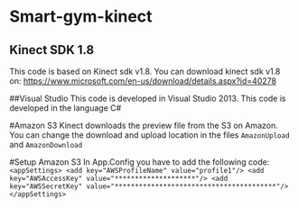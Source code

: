 # Smart-gym-kinect
## Kinect SDK 1.8
This code is based on Kinect sdk v1.8. You can download kinect sdk v1.8 on: https://www.microsoft.com/en-us/download/details.aspx?id=40278

##Visual Studio
This code is developed in Visual Studio 2013.
This code is developed in the language C#

#Amazon S3
Kinect downloads the preview file from the S3 on Amazon. You can change the download and upload location in the files `AmazonUpload` and `AmazonDownload`

#Setup Amazon S3
In App.Config you have to add the following code:
`<appSettings>
    <add key="AWSProfileName" value="profile1"/>
    <add key="AWSAccessKey" value="********************"/>
    <add key="AWSSecretKey" value="****************************************"/>
  </appSettings>`
